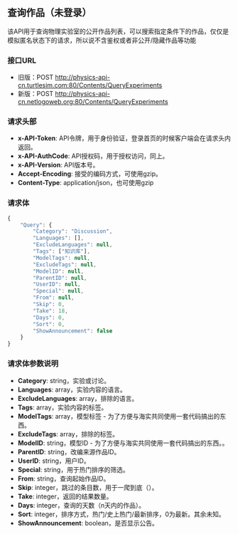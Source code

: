 ## 查询作品（未登录）

该API用于查询物理实验室的公开作品列表，可以搜索指定条件下的作品，仅仅是模拟匿名状态下的请求，所以说不含鉴权或者非公开/隐藏作品等功能

### 接口URL

- 旧版：POST http://physics-api-cn.turtlesim.com:80/Contents/QueryExperiments
- 新版：POST http://physics-api-cn.netlogoweb.org:80/Contents/QueryExperiments

### 请求头部

- **x-API-Token**: API令牌，用于身份验证，登录首页的时候客户端会在请求头内返回。
- **x-API-AuthCode**: API授权码，用于授权访问，同上。
- **x-API-Version**: API版本号。
- **Accept-Encoding**: 接受的编码方式，可使用gzip。
- **Content-Type**: application/json，也可使用gzip

### 请求体

```JavaScript
{
    "Query": {
        "Category": "Discussion",
        "Languages": [],
        "ExcludeLanguages": null,
        "Tags": ["知识库"],
        "ModelTags": null,
        "ExcludeTags": null,
        "ModelID": null,
        "ParentID": null,
        "UserID": null,
        "Special": null,
        "From": null,
        "Skip": 0,
        "Take": 18,
        "Days": 0,
        "Sort": 0,
        "ShowAnnouncement": false
    }
}
```

### 请求体参数说明

- **Category**: string，实验或讨论。
- **Languages**: array，实验内容的语言。
- **ExcludeLanguages**: array，排除的语言。
- **Tags**: array，实验内容的标签。
- **ModelTags**: array，模型标签 - 为了方便与海实共同使用一套代码搞出的东西。
- **ExcludeTags**: array，排除的标签。
- **ModelID**: string，模型ID - 为了方便与海实共同使用一套代码搞出的东西。。
- **ParentID**: string，改编来源作品ID。
- **UserID**: string，用户ID。
- **Special**: string，用于热门排序的筛选。
- **From**: string，查询起始作品ID。
- **Skip**: integer，跳过的条目数，用于一爬到底（）。
- **Take**: integer，返回的结果数量。
- **Days**: integer，查询的天数（n天内的作品）。
- **Sort**: integer，排序方式，热门/史上热门/最新排序，0为最新。其余未知。
- **ShowAnnouncement**: boolean，是否显示公告。
